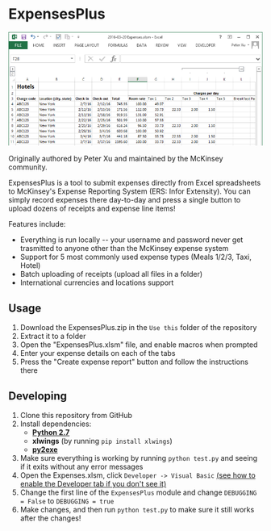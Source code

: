 # ExpensesPlus

![Screenshot of ExpensesPlus spreadsheet](docs/screenshot.png)

Originally authored by Peter Xu and maintained by the McKinsey community.

ExpensesPlus is a tool to submit expenses directly from Excel spreadsheets to
McKinsey's Expense Reporting System (ERS: Infor Extensity). You can simply
record expenses there day-to-day and press a single button to upload dozens
of receipts and expense line items!

Features include:

* Everything is run locally -- your username and password never get trasmitted to anyone other than the McKinsey expense system
* Support for 5 most commonly used expense types (Meals 1/2/3, Taxi, Hotel)
* Batch uploading of receipts (upload all files in a folder)
* International currencies and locations support

## Usage

1. Download the ExpensesPlus.zip in the `Use this` folder of the repository
2. Extract it to a folder
3. Open the "ExpensesPlus.xlsm" file, and enable macros when prompted
4. Enter your expense details on each of the tabs
5. Press the "Create expense report" button and follow the instructions there

## Developing

1. Clone this repository from GitHub
2. Install dependencies:
    * **[Python 2.7](https://www.python.org/downloads/)**
    * **xlwings** (by running `pip install xlwings`)
	* **[py2exe](https://sourceforge.net/projects/py2exe/files/py2exe/0.6.9/)**
3. Make sure everything is working by running `python test.py` and seeing if it exits without any error messages
4. Open the Expenses.xlsm, click `Developer -> Visual Basic` [(see how to enable the Developer tab if you don't see it)](https://www.techonthenet.com/excel/questions/developer_tab2013.php)
5. Change the first line of the `ExpensesPlus` module and change `DEBUGGING = False` to `DEBUGGING = true`
6. Make changes, and then run `python test.py` to make sure it still works after the changes!
